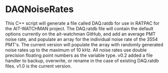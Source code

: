 # DAQNoiseRates
This C++ script will generate a file called DAQ.ratdb for use in RATPAC for the AIT-WATCHMAN project. The DAQ.ratdb file will contain the default options currently on the ait-watchman GitHub, and add an average PMT noise rate, and populate an array for the individual noise rate of the 3554 PMT's. The current version will populate the array with randomly generated noise rates up to the maximum of 10 kHz. All noise rates use double precision floating point numbers as the variable type. v0.2 added a file handler to backup, overwrite, or rename in the case of existing DAQ.ratdb files. v1.0 is the current version.
